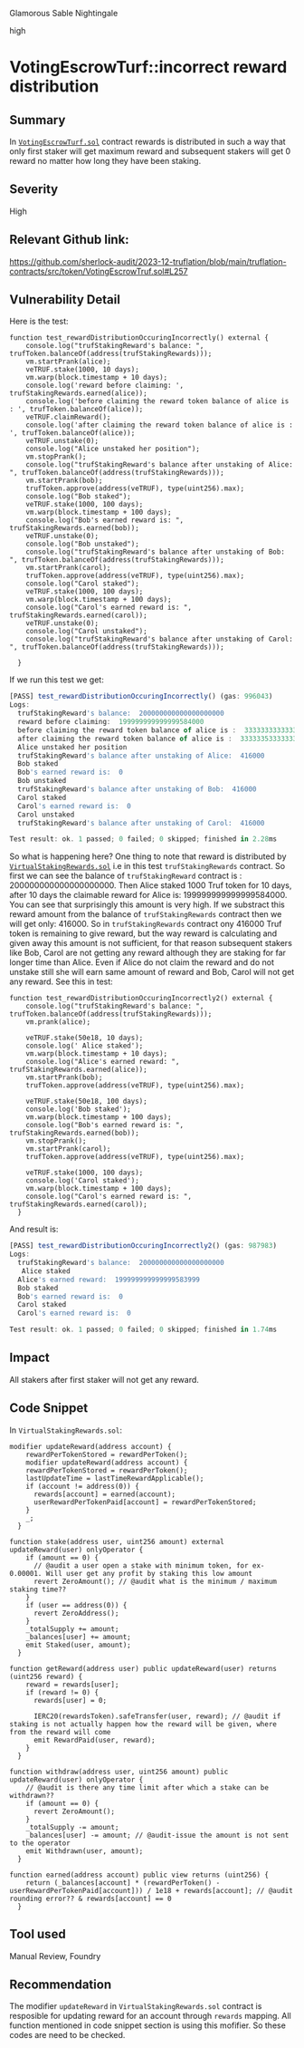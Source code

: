 Glamorous Sable Nightingale

high

# VotingEscrowTurf::incorrect reward distribution

## Summary
In [`VotingEscrowTurf.sol`](https://github.com/sherlock-audit/2023-12-truflation/blob/main/truflation-contracts/src/token/VotingEscrowTruf.sol) contract rewards is distributed in such a way that only first staker will get maximum reward and subsequent stakers will get 0 reward no matter how long they have been staking.

## Severity
High

## Relevant Github link:
https://github.com/sherlock-audit/2023-12-truflation/blob/main/truflation-contracts/src/token/VotingEscrowTruf.sol#L257

## Vulnerability Detail
Here is the test:

```solidity
function test_rewardDistributionOccuringIncorrectly() external {
    console.log("trufStakingReward's balance: ", trufToken.balanceOf(address(trufStakingRewards)));
    vm.startPrank(alice);
    veTRUF.stake(1000, 10 days);
    vm.warp(block.timestamp + 10 days);
    console.log('reward before claiming: ', trufStakingRewards.earned(alice));
    console.log('before claiming the reward token balance of alice is : ', trufToken.balanceOf(alice));
    veTRUF.claimReward();
    console.log('after claiming the reward token balance of alice is : ', trufToken.balanceOf(alice));
    veTRUF.unstake(0);
    console.log("Alice unstaked her position");
    vm.stopPrank();
    console.log("trufStakingReward's balance after unstaking of Alice: ", trufToken.balanceOf(address(trufStakingRewards)));
    vm.startPrank(bob);
    trufToken.approve(address(veTRUF), type(uint256).max);
    console.log("Bob staked");
    veTRUF.stake(1000, 100 days);
    vm.warp(block.timestamp + 100 days);
    console.log("Bob's earned reward is: ", trufStakingRewards.earned(bob));
    veTRUF.unstake(0);
    console.log("Bob unstaked");
    console.log("trufStakingReward's balance after unstaking of Bob: ", trufToken.balanceOf(address(trufStakingRewards)));
    vm.startPrank(carol);
    trufToken.approve(address(veTRUF), type(uint256).max);
    console.log("Carol staked");
    veTRUF.stake(1000, 100 days);
    vm.warp(block.timestamp + 100 days);
    console.log("Carol's earned reward is: ", trufStakingRewards.earned(carol));
    veTRUF.unstake(0);
    console.log("Carol unstaked");
    console.log("trufStakingReward's balance after unstaking of Carol: ", trufToken.balanceOf(address(trufStakingRewards)));

  }
```

If we run this test we get:

```javascript
[PASS] test_rewardDistributionOccuringIncorrectly() (gas: 996043)
Logs:
  trufStakingReward's balance:  200000000000000000000
  reward before claiming:  199999999999999584000
  before claiming the reward token balance of alice is :  333333333333333333333332333
  after claiming the reward token balance of alice is :  333333533333333333332916333
  Alice unstaked her position
  trufStakingReward's balance after unstaking of Alice:  416000
  Bob staked
  Bob's earned reward is:  0
  Bob unstaked
  trufStakingReward's balance after unstaking of Bob:  416000
  Carol staked
  Carol's earned reward is:  0
  Carol unstaked
  trufStakingReward's balance after unstaking of Carol:  416000

Test result: ok. 1 passed; 0 failed; 0 skipped; finished in 2.28ms
```

So what is happening here?
One thing to note that reward is distributed by [`VirtualStakingRewards.sol`](https://github.com/sherlock-audit/2023-12-truflation/blob/main/truflation-contracts/src/staking/VirtualStakingRewards.sol) i.e in this test `trufStakingRewards` contract. So first we can see the balance of `trufStakingReward` contract is : 200000000000000000000.  Then Alice staked 1000 Truf token for 10 days, after 10 days the claimable reward for Alice is: 199999999999999584000. You can see that surprisingly this amount is very high. If we substract this reward amount from the balance of `trufStakingRewards` contract then we will get only: 416000. So in `trufStakingRewards` contract ony 416000 Truf token is remaining to give reward, but the way reward is calculating and given away this amount is not sufficient, for that reason subsequent stakers like Bob, Carol are not getting any reward although they are staking for far longer time than Alice.
Even if Alice do not claim the reward and do not unstake still she will earn same amount of reward and Bob, Carol will not get any reward. See this in test:
```solidity
function test_rewardDistributionOccuringIncorrectly2() external {
    console.log("trufStakingReward's balance: ", trufToken.balanceOf(address(trufStakingRewards)));
    vm.prank(alice);

    veTRUF.stake(50e18, 10 days);
    console.log(' Alice staked');
    vm.warp(block.timestamp + 10 days);
    console.log("Alice's earned reward: ", trufStakingRewards.earned(alice));
    vm.startPrank(bob);
    trufToken.approve(address(veTRUF), type(uint256).max);

    veTRUF.stake(50e18, 100 days);
    console.log('Bob staked');
    vm.warp(block.timestamp + 100 days);
    console.log("Bob's earned reward is: ", trufStakingRewards.earned(bob));
    vm.stopPrank();
    vm.startPrank(carol);
    trufToken.approve(address(veTRUF), type(uint256).max);

    veTRUF.stake(1000, 100 days);
    console.log('Carol staked');
    vm.warp(block.timestamp + 100 days);
    console.log("Carol's earned reward is: ", trufStakingRewards.earned(carol));
  }
```
And result is:
```javascript
[PASS] test_rewardDistributionOccuringIncorrectly2() (gas: 987983)
Logs:
  trufStakingReward's balance:  200000000000000000000
   Alice staked
  Alice's earned reward:  199999999999999583999
  Bob staked
  Bob's earned reward is:  0
  Carol staked
  Carol's earned reward is:  0

Test result: ok. 1 passed; 0 failed; 0 skipped; finished in 1.74ms
```

## Impact
All stakers after first staker will not get any reward.
## Code Snippet
In `VirtualStakingRewards.sol`:

```solidity
modifier updateReward(address account) {
    rewardPerTokenStored = rewardPerToken(); 
    modifier updateReward(address account) {
    rewardPerTokenStored = rewardPerToken(); 
    lastUpdateTime = lastTimeRewardApplicable(); 
    if (account != address(0)) {
      rewards[account] = earned(account); 
      userRewardPerTokenPaid[account] = rewardPerTokenStored; 
    }
    _;
  }
```

```solidity
function stake(address user, uint256 amount) external updateReward(user) onlyOperator {
    if (amount == 0) {
      // @audit a user open a stake with minimum token, for ex- 0.00001. Will user get any profit by staking this low amount
      revert ZeroAmount(); // @audit what is the minimum / maximum staking time??
    }
    if (user == address(0)) {
      revert ZeroAddress();
    }
    _totalSupply += amount;
    _balances[user] += amount;
    emit Staked(user, amount);
  }
```

```solidity
function getReward(address user) public updateReward(user) returns (uint256 reward) {
    reward = rewards[user];
    if (reward != 0) {
      rewards[user] = 0;

      IERC20(rewardsToken).safeTransfer(user, reward); // @audit if staking is not actually happen how the reward will be given, where from the reward will come
      emit RewardPaid(user, reward);
    }
  }
```

```solidity
function withdraw(address user, uint256 amount) public updateReward(user) onlyOperator {
    // @audit is there any time limit after which a stake can be withdrawn??
    if (amount == 0) {
      revert ZeroAmount();
    }
    _totalSupply -= amount;
    _balances[user] -= amount; // @audit-issue the amount is not sent to the operator
    emit Withdrawn(user, amount);
  }
```

```solidity
function earned(address account) public view returns (uint256) {
    return (_balances[account] * (rewardPerToken() - userRewardPerTokenPaid[account])) / 1e18 + rewards[account]; // @audit rounding error?? & rewards[account] == 0
  }
```
## Tool used

Manual Review, Foundry

## Recommendation
The modifier `updateReward` in `VirtualStakingRewards.sol` contract is resposible for updating reward for an account through `rewards` mapping. All function mentioned in code snippet section is using this mofifier. So these codes are need to be checked.
